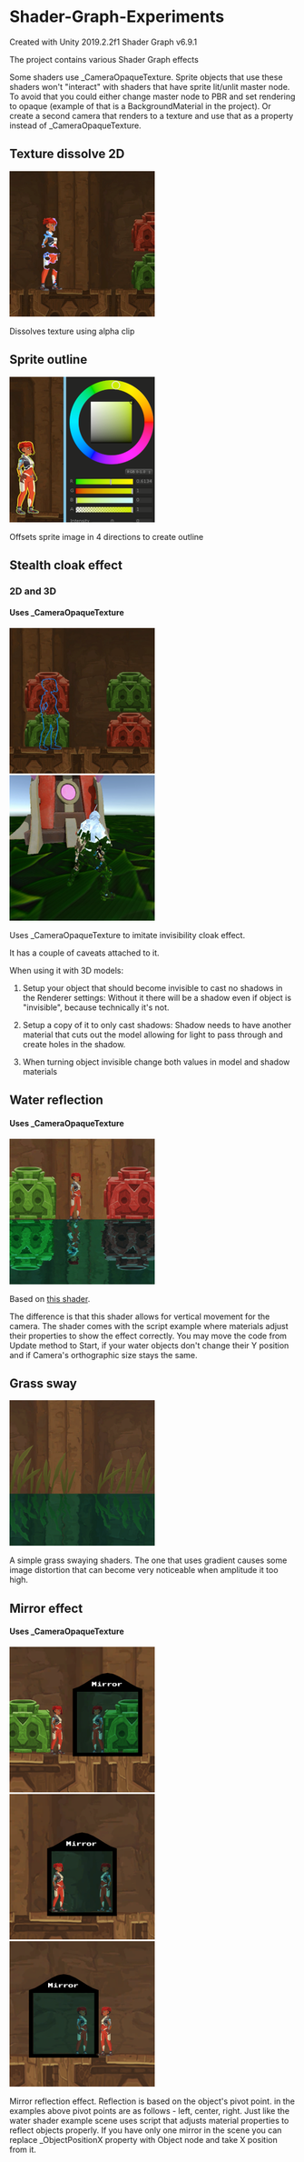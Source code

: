 # Shader-Graph-Experiments

Created with Unity 2019.2.2f1
Shader Graph v6.9.1

The project contains various Shader Graph effects

Some shaders use \_CameraOpaqueTexture. Sprite objects that use these shaders won't "interact" with shaders that have sprite lit/unlit master node. To avoid that you could either change master node to PBR and set rendering to opaque (example of that is a BackgroundMaterial in the project). Or create a second camera that renders to a texture and use that as a property instead of \_CameraOpaqueTexture.

## Texture dissolve 2D
<img src="https://github.com/gamedevserj/Shader-Graph-Experiments/blob/master/Images/Dissolve2D.png" height="256">

Dissolves texture using alpha clip

## Sprite outline
<img src="https://github.com/gamedevserj/Shader-Graph-Experiments/blob/master/Images/Outline2D.png" height="256">

Offsets sprite image in 4 directions to create outline

## Stealth cloak effect
### 2D and 3D
#### Uses \_CameraOpaqueTexture
<img src="https://github.com/gamedevserj/Shader-Graph-Experiments/blob/master/Images/StealthCloak2D-WithOutline.png" height="256"> <img src="https://github.com/gamedevserj/Shader-Graph-Experiments/blob/master/Images/StealthCloak3D.png" height="256">

Uses \_CameraOpaqueTexture to imitate invisibility cloak effect.

It has a couple of caveats attached to it. 

When using it with 3D models:
1. Setup your object that should become invisible to cast no shadows in the Renderer settings:
Without it there will be a shadow even if object is "invisible", because technically it's not.

2. Setup a copy of it to only cast shadows:
Shadow needs to have another material that cuts out the model allowing for light to pass through and create holes in the shadow.

3. When turning object invisible change both values in model and shadow materials 

## Water reflection
#### Uses \_CameraOpaqueTexture
<img src="https://github.com/gamedevserj/Shader-Graph-Experiments/blob/master/Images/Water2D.png" height="256">

Based on [this shader](https://www.reddit.com/r/Unity2D/comments/fcxjbu/i_always_wanted_to_create_water_reflection_shader/).

The difference is that this shader allows for vertical movement for the camera. The shader comes with the script example where materials adjust their properties to show the effect correctly. You may move the code from Update method to Start, if your water objects don't change their Y position and if Camera's orthographic size stays the same.

## Grass sway
<img src="https://github.com/gamedevserj/Shader-Graph-Experiments/blob/master/Images/GrassSway2D.png" height="256">

A simple grass swaying shaders. The one that uses gradient causes some image distortion that can become very noticeable when amplitude it too high.

## Mirror effect
#### Uses \_CameraOpaqueTexture
<img src="https://github.com/gamedevserj/Shader-Graph-Experiments/blob/master/Images/Mirror2D-pivot-left.png" height="256">
<img src="https://github.com/gamedevserj/Shader-Graph-Experiments/blob/master/Images/Mirror2D-pivot-center.png" height="256">
<img src="https://github.com/gamedevserj/Shader-Graph-Experiments/blob/master/Images/Mirror2D-pivot-right.png" height="256">

Mirror reflection effect. Reflection is based on the object's pivot point. in the examples above pivot points are as follows - left, center, right.
Just like the water shader example scene uses script that adjusts material properties to reflect objects properly. If you have only one mirror in the scene you can replace _ObjectPositionX property with Object node and take X position from it.